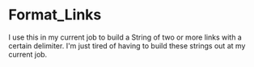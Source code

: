 # Format_Links
I use this in my current job to build a String of two or more links with a certain delimiter. I'm just tired of having to build these strings out at my current job.
